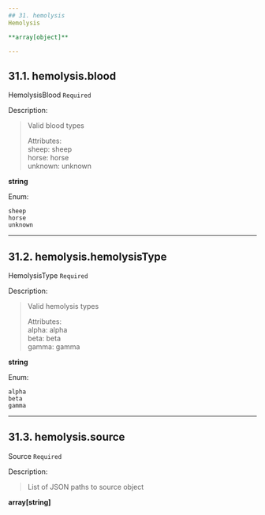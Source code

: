 ```yaml
---
## 31. hemolysis
Hemolysis  

**array[object]**

---
```

## 31.1. hemolysis.blood
HemolysisBlood  `Required`

Description:
> Valid blood types  
>
> Attributes:  
>     sheep: sheep  
>     horse: horse  
>     unknown: unknown  

**string**

Enum:

	sheep
	horse
	unknown

---
## 31.2. hemolysis.hemolysisType
HemolysisType  `Required`

Description:
> Valid hemolysis types  
>
> Attributes:  
>     alpha: alpha  
>     beta: beta  
>     gamma: gamma  

**string**

Enum:

	alpha
	beta
	gamma

---
## 31.3. hemolysis.source
Source  `Required`

Description:
> List of JSON paths to source object  

**array[string]**
